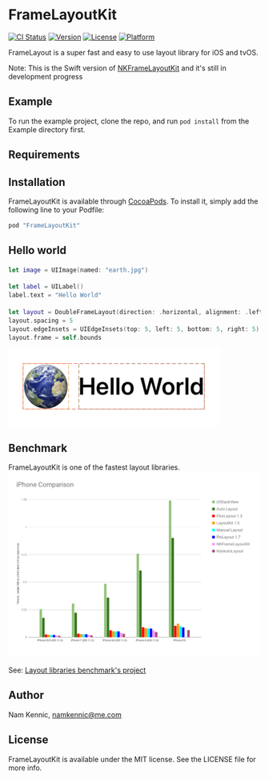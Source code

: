 # FrameLayoutKit

[![CI Status](http://img.shields.io/travis/kennic/FrameLayoutKit.svg?style=flat)](https://travis-ci.org/kennic/FrameLayoutKit)
[![Version](https://img.shields.io/cocoapods/v/FrameLayoutKit.svg?style=flat)](http://cocoapods.org/pods/FrameLayoutKit)
[![License](https://img.shields.io/cocoapods/l/FrameLayoutKit.svg?style=flat)](http://cocoapods.org/pods/FrameLayoutKit)
[![Platform](https://img.shields.io/cocoapods/p/FrameLayoutKit.svg?style=flat)](http://cocoapods.org/pods/FrameLayoutKit)

FrameLayout is a super fast and easy to use layout library for iOS and tvOS.

Note: This is the Swift version of [NKFrameLayoutKit](http://github.com/kennic/NKFrameLayoutKit) and it's still in development progress

## Example

To run the example project, clone the repo, and run `pod install` from the Example directory first.

## Requirements

## Installation

FrameLayoutKit is available through [CocoaPods](http://cocoapods.org). To install
it, simply add the following line to your Podfile:

```ruby
pod "FrameLayoutKit"
```

## Hello world

```swift
let image = UIImage(named: "earth.jpg")

let label = UILabel()
label.text = "Hello World"

let layout = DoubleFrameLayout(direction: .horizontal, alignment: .left, views: [image, label])
layout.spacing = 5
layout.edgeInsets = UIEdgeInsets(top: 5, left: 5, bottom: 5, right: 5)
layout.frame = self.bounds
```
![Hello World](/helloWorld.png "Hello World")

## Benchmark
FrameLayoutKit is one of the fastest layout libraries.
![Benchmark Results](/bechmark.png "Benchmark results")

See: [Layout libraries benchmark's project](https://github.com/layoutBox/LayoutFrameworkBenchmark)

## Author

Nam Kennic, namkennic@me.com

## License

FrameLayoutKit is available under the MIT license. See the LICENSE file for more info.
